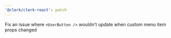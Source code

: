 ```yaml
---
'@clerk/clerk-react': patch
---
```


Fix an issue where `<UserButton />` wouldn't update when custom menu item props changed